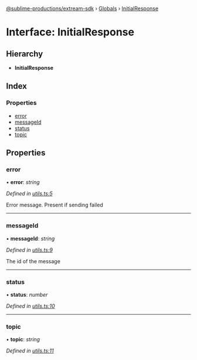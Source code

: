[@sublime-productions/extream-sdk](../README.md) › [Globals](../globals.md) › [InitialResponse](initialresponse.md)

# Interface: InitialResponse

## Hierarchy

* **InitialResponse**

## Index

### Properties

* [error](initialresponse.md#error)
* [messageId](initialresponse.md#messageid)
* [status](initialresponse.md#status)
* [topic](initialresponse.md#topic)

## Properties

###  error

• **error**: *string*

*Defined in [utils.ts:5](https://github.com/Extream-SaaS/ex-sdk/blob/489cbc8/src/utils.ts#L5)*

Error message. Present if sending failed

___

###  messageId

• **messageId**: *string*

*Defined in [utils.ts:9](https://github.com/Extream-SaaS/ex-sdk/blob/489cbc8/src/utils.ts#L9)*

The id of the message

___

###  status

• **status**: *number*

*Defined in [utils.ts:10](https://github.com/Extream-SaaS/ex-sdk/blob/489cbc8/src/utils.ts#L10)*

___

###  topic

• **topic**: *string*

*Defined in [utils.ts:11](https://github.com/Extream-SaaS/ex-sdk/blob/489cbc8/src/utils.ts#L11)*
